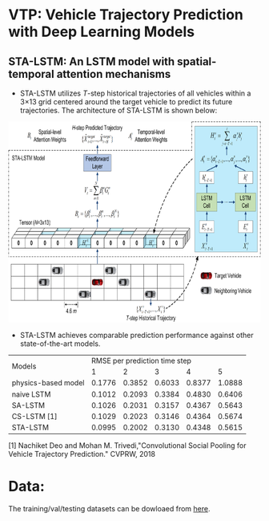 # VTP: Vehicle Trajectory Prediction with Deep Learning Models


## STA-LSTM: An LSTM model with spatial-temporal attention mechanisms
- STA-LSTM utilizes $T$-step historical trajectories of all vehicles within a 3×13 grid centered around the target vehicle to predict its future trajectories. The architecture of STA-LSTM is shown below:

<p float="centered">
  <img src="images/sta-lstm.png" width="750" height="400" />
</p>

- STA-LSTM achieves comparable prediction performance against other state-of-the-art models. 


<table>
<tr>
<td rowspan=2>Models <td colspan=5>RMSE per prediction time step
<tr>
<td colspan=1>1 <td colspan=1>2<td colspan=1>3 <td colspan=1>4 <td colspan=1>5
<tr>
<td colspan=1>physics-based model <td colspan=1>0.1776 <td colspan=1>0.3852 <td colspan=1>0.6033 <td colspan=1>0.8377 <td colspan=1>1.0888
<tr>
<td colspan=1>naive LSTM <td colspan=1>0.1012 <td colspan=1>0.2093 <td colspan=1>0.3384 <td colspan=1>0.4830 <td colspan=1>0.6406
<tr>
<td colspan=1>SA-LSTM <td colspan=1>0.1026 <td colspan=1>0.2031 <td colspan=1>0.3157 <td colspan=1>0.4367 <td colspan=1>0.5643
<tr>
<td colspan=1>CS-LSTM [1] <td colspan=1>0.1029 <td colspan=1>0.2023 <td colspan=1>0.3146 <td colspan=1>0.4364 <td colspan=1>0.5674
<tr>
<td colspan=1>STA-LSTM <td colspan=1>0.0995 <td colspan=1>0.2002 <td colspan=1>0.3130 <td colspan=1>0.4348 <td colspan=1>0.5615

</table>




[1] Nachiket Deo and Mohan M. Trivedi,"Convolutional Social Pooling for Vehicle Trajectory Prediction." CVPRW, 2018

# Data:
The training/val/testing datasets can be dowloaed from [here](https://drive.google.com/open?id=1dFMpX8HeCradMaCh4h0bD60h8k3M65Fw).


